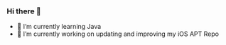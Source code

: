 ### Hi there 👋
- 🌱 I’m currently learning Java
- 🔭 I’m currently working on updating and improving my iOS APT Repo
<!--
**dylbinthedev/dylbinthedev** is a ✨ _special_ ✨ repository because its `README.md` (this file) appears on your GitHub profile.
